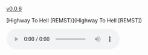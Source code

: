  [v0.0.6](https://github.com/littleflute/acdc/edit/master/README.md)
 
[Highway To Hell (REMST)](Highway To Hell [REMST])

<audio controls id="player"> 
  <source src="https://littleflute.github.io/acdc/Highway%20To%20Hell%20%5BREMST%5D/01 Highway To Hell.mp3" type="audio/mpeg">
Your browser does not support the audio element.
</audio>
<div id="xd"> 
</div>
<script>
var d = document.getElementById("xd"); 
var html = d.innerHTML; 
html += " acdc<br>Highway To Hell [REMST]<br>CD:<br>";
for(var n=1; n<=19; n++)
{	
 	html += fNewBtn(n);

} 
d.innerHTML = html;

var p = document.getElementById("player");
function f(i)
{
    var s = "https://littleflute.github.io/acdc/Highway%20To%20Hell%20%5BREMST%5D/";
    if(i==1)
    {
    	s += "01 Highway To Hell";
    }
    else if(i==2)
    {
    	s += "02 Girls Got Rhythm";
    }
    else if(i==3)
    {
    	s += "03 Walk All Over You";
    }
    else if(i==4)
    {
    	s += "04 Touch Too Much";
    }
    else
    {
    	if(i<10) 
    	{
    		s += "0";
    	} 
    	s += i;
    	s += "_曲目 ";
    	s += i;
    }
    s += ".mp3";
    
    p.src = s; 
    p.play();
}
function fNewBtn(i)
{
	var rHTML = "";
    rHTML = "<button onclick='f(";
    rHTML += i;
    rHTML += ");'>";
    rHTML += i;
    rHTML += "</button>";
    return rHTML;
}
</script>


